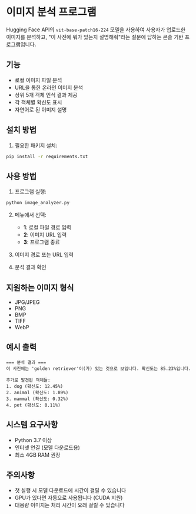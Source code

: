 # 이미지 분석 프로그램

Hugging Face API의 `vit-base-patch16-224` 모델을 사용하여 사용자가 업로드한 이미지를 분석하고, "이 사진에 뭐가 있는지 설명해줘"라는 질문에 답하는 콘솔 기반 프로그램입니다.

## 기능

- 로컬 이미지 파일 분석
- URL을 통한 온라인 이미지 분석
- 상위 5개 객체 인식 결과 제공
- 각 객체별 확신도 표시
- 자연어로 된 이미지 설명

## 설치 방법

1. 필요한 패키지 설치:
```bash
pip install -r requirements.txt
```

## 사용 방법

1. 프로그램 실행:
```bash
python image_analyzer.py
```

2. 메뉴에서 선택:
   - **1**: 로컬 파일 경로 입력
   - **2**: 이미지 URL 입력
   - **3**: 프로그램 종료

3. 이미지 경로 또는 URL 입력

4. 분석 결과 확인

## 지원하는 이미지 형식

- JPG/JPEG
- PNG
- BMP
- TIFF
- WebP

## 예시 출력

```
=== 분석 결과 ===
이 사진에는 'golden retriever'이(가) 있는 것으로 보입니다. 확신도는 85.23%입니다.

추가로 발견된 객체들:
1. dog (확신도: 12.45%)
2. animal (확신도: 1.89%)
3. mammal (확신도: 0.32%)
4. pet (확신도: 0.11%)
```

## 시스템 요구사항

- Python 3.7 이상
- 인터넷 연결 (모델 다운로드용)
- 최소 4GB RAM 권장

## 주의사항

- 첫 실행 시 모델 다운로드에 시간이 걸릴 수 있습니다
- GPU가 있다면 자동으로 사용됩니다 (CUDA 지원)
- 대용량 이미지는 처리 시간이 오래 걸릴 수 있습니다

